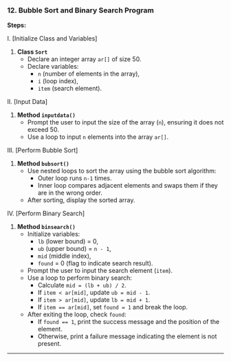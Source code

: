 ### 12. **Bubble Sort and Binary Search Program**  
**Steps:**  

I. [Initialize Class and Variables]  
1. **Class `Sort`**  
   - Declare an integer array `ar[]` of size 50.  
   - Declare variables:  
     - `n` (number of elements in the array),  
     - `i` (loop index),  
     - `item` (search element).  

II. [Input Data]  
1. **Method `inputdata()`**  
   - Prompt the user to input the size of the array (`n`), ensuring it does not exceed 50.  
   - Use a loop to input `n` elements into the array `ar[]`.  

III. [Perform Bubble Sort]  
1. **Method `bubsort()`**  
   - Use nested loops to sort the array using the bubble sort algorithm:  
     - Outer loop runs `n-1` times.  
     - Inner loop compares adjacent elements and swaps them if they are in the wrong order.  
   - After sorting, display the sorted array.  

IV. [Perform Binary Search]  
1. **Method `binsearch()`**  
   - Initialize variables:  
     - `lb` (lower bound) = 0,  
     - `ub` (upper bound) = `n - 1`,  
     - `mid` (middle index),  
     - `found` = 0 (flag to indicate search result).  
   - Prompt the user to input the search element (`item`).  
   - Use a loop to perform binary search:  
     - Calculate `mid = (lb + ub) / 2`.  
     - If `item < ar[mid]`, update `ub = mid - 1`.  
     - If `item > ar[mid]`, update `lb = mid + 1`.  
     - If `item == ar[mid]`, set `found = 1` and break the loop.  
   - After exiting the loop, check `found`:  
     - If `found == 1`, print the success message and the position of the element.  
     - Otherwise, print a failure message indicating the element is not present.  

---  

